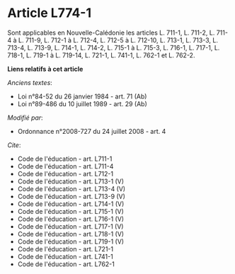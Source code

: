 # Article L774-1

Sont applicables en Nouvelle-Calédonie les articles L. 711-1, L. 711-2, L. 711-4 à L. 711-9, 
L. 712-1 à L. 712-4, L. 712-5 à L. 712-10, L. 713-1, L. 713-3, L. 713-4, L. 713-9, L. 714-1, L. 714-2, L. 715-1 à L. 715-3,
L. 716-1, L. 717-1, L. 718-1, L. 719-1 à L. 719-14, L. 721-1, L. 741-1, L. 762-1 et L. 762-2.

**Liens relatifs à cet article**

_Anciens textes_:

  - Loi n°84-52 du 26 janvier 1984 - art. 71 (Ab)
  - Loi n°89-486 du 10 juillet 1989 - art. 29 (Ab)

_Modifié par_:

  - Ordonnance n°2008-727 du 24 juillet 2008 - art. 4

_Cite_:

  - Code de l'éducation - art. L711-1
  - Code de l'éducation - art. L711-4
  - Code de l'éducation - art. L712-1
  - Code de l'éducation - art. L713-1 (V)
  - Code de l'éducation - art. L713-4 (V)
  - Code de l'éducation - art. L713-9 (V)
  - Code de l'éducation - art. L714-1 (V)
  - Code de l'éducation - art. L715-1 (V)
  - Code de l'éducation - art. L716-1 (V)
  - Code de l'éducation - art. L717-1 (V)
  - Code de l'éducation - art. L718-1 (V)
  - Code de l'éducation - art. L719-1 (V)
  - Code de l'éducation - art. L721-1
  - Code de l'éducation - art. L741-1
  - Code de l'éducation - art. L762-1
